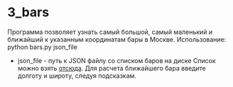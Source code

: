# 3_bars
Программа позволяет узнать самый большой, самый маленький и ближайший к указанным координатам бары в Москве.
Использование: python bars.py json_file
* json_file - путь к JSON файлу со списком баров на диске
Список можно взять [отсюда](http://data.mos.ru/opendata/7710881420-bary).
Для расчета ближайшего бара введите долготу и широту, следуя подсказкам.